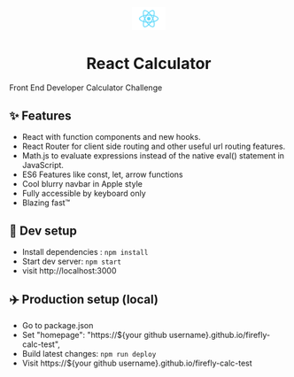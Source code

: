 <p align="center">
  <a href="https://spdevuk.com">
    <img alt="wave" src="./src/logo.svg" width="60" />
  </a>
</p>
<h1 align="center">
  React Calculator
</h1>

Front End Developer Calculator Challenge

## ✨ Features

- React with function components and new hooks.
- React Router for client side routing and other useful url routing features.
- Math.js to evaluate expressions instead of the native eval() statement in JavaScript.
- ES6 Features like const, let, arrow functions 
- Cool blurry navbar in Apple style
- Fully accessible by keyboard only
- Blazing fast™

## 🚀 Dev setup

- Install dependencies : `npm install`
- Start dev server: `npm start`
- visit http://localhost:3000

## ✈️ Production setup (local)
- Go to package.json
- Set "homepage": "https://${your github username}.github.io/firefly-calc-test",
- Build latest changes: `npm run deploy`
- Visit https://${your github username}.github.io/firefly-calc-test
